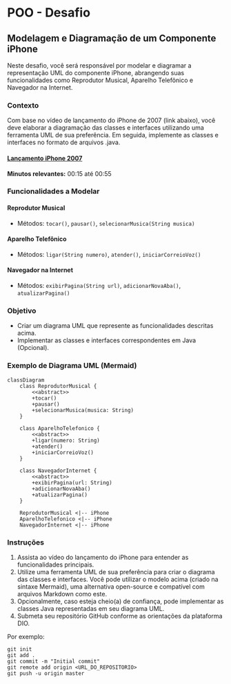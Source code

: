 # POO - Desafio
## Modelagem e Diagramação de um Componente iPhone

Neste desafio, você será responsável por modelar e diagramar a representação UML do componente iPhone, abrangendo suas funcionalidades como Reprodutor Musical, Aparelho Telefônico e Navegador na Internet.

### Contexto
Com base no vídeo de lançamento do iPhone de 2007 (link abaixo), você deve elaborar a diagramação das classes e interfaces utilizando uma ferramenta UML de sua preferência. Em seguida, implemente as classes e interfaces no formato de arquivos .java.

#### [Lançamento iPhone 2007](https://www.youtube.com/watch?v=9hUIxyE2Ns8)

**Minutos relevantes:** 00:15 até 00:55

### Funcionalidades a Modelar

#### Reprodutor Musical
- Métodos: `tocar()`, `pausar()`, `selecionarMusica(String musica)`

#### Aparelho Telefônico
- Métodos: `ligar(String numero)`, `atender()`, `iniciarCorreioVoz()`

#### Navegador na Internet
- Métodos: `exibirPagina(String url)`, `adicionarNovaAba()`, `atualizarPagina()`

### Objetivo
- Criar um diagrama UML que represente as funcionalidades descritas acima.
- Implementar as classes e interfaces correspondentes em Java (Opcional).

### Exemplo de Diagrama UML (Mermaid)

```mermaid
classDiagram
    class ReprodutorMusical {
        <<abstract>>
        +tocar()
        +pausar()
        +selecionarMusica(musica: String)
    }

    class AparelhoTelefonico {
        <<abstract>>
        +ligar(numero: String)
        +atender()
        +iniciarCorreioVoz()
    }

    class NavegadorInternet {
        <<abstract>>
        +exibirPagina(url: String)
        +adicionarNovaAba()
        +atualizarPagina()
    }

    ReprodutorMusical <|-- iPhone
    AparelhoTelefonico <|-- iPhone
    NavegadorInternet <|-- iPhone
```

### Instruções

1. Assista ao vídeo do lançamento do iPhone para entender as funcionalidades principais.
2. Utilize uma ferramenta UML de sua preferência para criar o diagrama das classes e interfaces. Você pode utilizar o modelo acima (criado na sintaxe Mermaid), uma alternativa open-source e compatível com arquivos Markdown como este.
3. Opcionalmente, caso esteja cheio(a) de confiança, pode implementar as classes Java representadas em seu diagrama UML.
4. Submeta seu repositório GitHub conforme as orientações da plataforma DIO.

Por exemplo:
```text
git init
git add .
git commit -m "Initial commit"
git remote add origin <URL_DO_REPOSITORIO>
git push -u origin master
```
